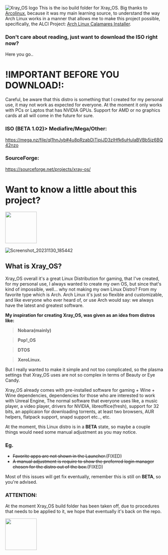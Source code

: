 ![Xray_OS logo](https://images2.imgbox.com/67/fa/UbT8qfSj_o.png)
This is the iso build folder for Xray_OS. Big thanks to [Arcolinux](https://github.com/arcolinux), because it was my main learning source, to understand the way Arch Linux works in a manner that allows me to make this project possible, specifically, the ALCI Project: [Arch Linux Calamares Installer](https://github.com/arch-linux-calamares-installer).

### Don't care about reading, just want to download the ISO right now?

Here you go.. 

# !IMPORTANT BEFORE YOU DOWNLOAD!: 

Careful, be aware that this distro is something that I created for my personal use, it may not work as expected for everyone. At the moment it only works with PCs or Laptos that has NVIDIA GPUs. Support for AMD or no graphics cards at all will come in the future for sure.


### ISO (BETA 1.02)> Mediafire/Mega/Other: 
https://mega.nz/file/ql1hnJyb#4u8pRzabDiTipjJD3zIHfk6uHuIaBVBb5jz6BQ42nzo

### SourceForge: 
https://sourceforge.net/projects/xray-os/


# Want to know a little about this project?
<img src="https://images2.imgbox.com/98/c0/5VRGfBHj_o.png" width="100" height="100">

![Screenshot_20231130_185442](https://github.com/Xray-OS/xray_os/assets/143856402/192c9bd7-6706-447f-a8bb-36513a95907d)

## What is Xray_OS? 
Xray_OS overall it's a great Linux Distribution for gaming, that I've created, for my personal use, I always wanted to create my own OS, but since that's kind of impossible, well... why not making my own Linux Distro? From my favorite type which is Arch. Arch Linux it's just so flexible and customizable, and like everyone who ever heard of, or use Arch would say: we always have the latest and greatest software.

**My inspiration for creating Xray_OS, was given as an idea from distros like:** 

> **Nobara(mainly)** 

> **Pop!_OS** 

> **DTOS** 

> **XeroLinux.**

But I really wanted to make it simple and not too complicated, so the plasma settings that Xray_OS uses are not so complex in terms of Beauty or Eye Candy. 

Xray_OS already comes with pre-installed software for gaming + Wine + Wine dependencies, dependencies for those who are interested to work with Unreal Engine, The normal software that everyone uses like, a music player, a video player, drivers for NVIDIA, libreoffice(fresh), support for 32 bits, an applicaion for downloading torrents, at least two browsers, AUR helpers, flatpack support, snapd support etc.., etc.

At the moment, this Linux distro is in a **BETA** state, so maybe a couple things would need some manual adjustment as you may notice. 

### Eg. 
* ~~Favorite apps are not shown in the Launcher.~~(FIXED)
* ~~A manual adjustment is require to show the preferred login manager chosen for the distro out of the box.~~(FIXED) 

Most of this issues will get fix eventually, remember this is still on **BETA**, so you're advised.

### ATTENTION: 
At the moment Xray_OS build folder has been taken off, due to procedures that needs to be applied to it, we hope that eventually it's back on the repo.

<img src="https://images2.imgbox.com/98/c0/5VRGfBHj_o.png" width="100" height="100">
